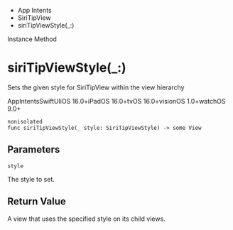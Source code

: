 

- App Intents
- SiriTipView
-  siriTipViewStyle(\_:) 

Instance Method

# siriTipViewStyle(\_:)

Sets the given style for SiriTipView within the view hierarchy

AppIntentsSwiftUIiOS 16.0+iPadOS 16.0+tvOS 16.0+visionOS 1.0+watchOS 9.0+

``` source
nonisolated
func siriTipViewStyle(_ style: SiriTipViewStyle) -> some View
```

## Parameters 

`style`  

The style to set.

## Return Value

A view that uses the specified style on its child views.


